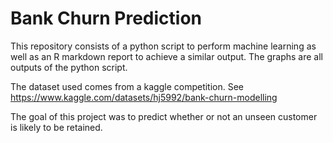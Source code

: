 # Bank Churn Prediction

This repository consists of a python script to perform machine learning as well as an R markdown report to achieve a similar output. The graphs are all outputs of the python script.

The dataset used comes from a kaggle competition. See https://www.kaggle.com/datasets/hj5992/bank-churn-modelling

The goal of this project was to predict whether or not an unseen customer is likely to be retained.
